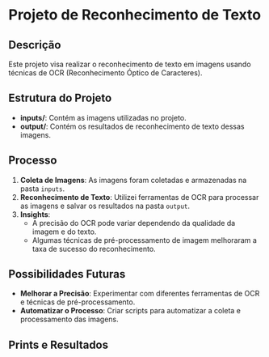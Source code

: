 # Projeto de Reconhecimento de Texto

## Descrição

Este projeto visa realizar o reconhecimento de texto em imagens usando técnicas de OCR (Reconhecimento Óptico de Caracteres). 

## Estrutura do Projeto

- **inputs/**: Contém as imagens utilizadas no projeto.
- **output/**: Contém os resultados de reconhecimento de texto dessas imagens.

## Processo

1. **Coleta de Imagens**: As imagens foram coletadas e armazenadas na pasta `inputs`.
2. **Reconhecimento de Texto**: Utilizei ferramentas de OCR para processar as imagens e salvar os resultados na pasta `output`.
3. **Insights**: 
   - A precisão do OCR pode variar dependendo da qualidade da imagem e do texto.
   - Algumas técnicas de pré-processamento de imagem melhoraram a taxa de sucesso do reconhecimento.

## Possibilidades Futuras

- **Melhorar a Precisão**: Experimentar com diferentes ferramentas de OCR e técnicas de pré-processamento.
- **Automatizar o Processo**: Criar scripts para automatizar a coleta e processamento das imagens.

## Prints e Resultados
